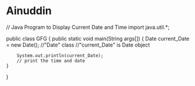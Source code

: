 # Ainuddin
// Java Program to Display Current Date and Time
import java.util.*;
  
public class GFG {
    public static void main(String args[])
    {
        Date current_Date = new Date();
        //"Date" class
        //"current_Date" is Date object
  
        System.out.println(current_Date);
        // print the time and date
    }
}
